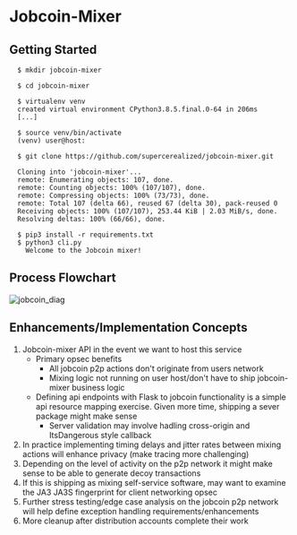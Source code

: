 # Jobcoin-Mixer

## Getting Started

```
  $ mkdir jobcoin-mixer

  $ cd jobcoin-mixer

  $ virtualenv venv
  created virtual environment CPython3.8.5.final.0-64 in 206ms
  [...]

  $ source venv/bin/activate
  (venv) user@host:

  $ git clone https://github.com/supercerealized/jobcoin-mixer.git

  Cloning into 'jobcoin-mixer'...
  remote: Enumerating objects: 107, done.
  remote: Counting objects: 100% (107/107), done.
  remote: Compressing objects: 100% (73/73), done.
  remote: Total 107 (delta 66), reused 67 (delta 30), pack-reused 0
  Receiving objects: 100% (107/107), 253.44 KiB | 2.03 MiB/s, done.
  Resolving deltas: 100% (66/66), done.

  $ pip3 install -r requirements.txt
  $ python3 cli.py 
    Welcome to the Jobcoin mixer!

```

## Process Flowchart
![jobcoin_diag](https://user-images.githubusercontent.com/82118903/115753675-74b75e80-a369-11eb-82f6-1cc68dd9af8b.png)

## Enhancements/Implementation Concepts
1. Jobcoin-mixer API in the event we want to host this service
	* Primary opsec benefits
		* All jobcoin p2p actions don't originate from users network
		* Mixing logic not running on user host/don't have to ship jobcoin-mixer business logic
	* Defining api endpoints with Flask to jobcoin functionality is a simple api resource mapping exercise. Given more time, shipping a sever package might make sense
		* Server validation may involve hadling cross-origin and ItsDangerous style callback 
2. In practice implementing timing delays and jitter rates between mixing actions will enhance privacy (make tracing more challenging)
3. Depending on the level of activity on the p2p network it might make sense to be able to generate decoy transactions
4. If this is shipping as mixing self-service software, may want to examine the JA3 JA3S fingerprint for client networking opsec
5. Further stress testing/edge case analysis on the jobcoin p2p network will help define exception handling requirements/enhancements
6. More cleanup after distribution accounts complete their work  
